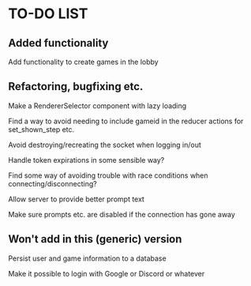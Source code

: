 TO-DO LIST
==========

Added functionality
-------------------

Add functionality to create games in the lobby

Refactoring, bugfixing etc.
---------------------------

Make a RendererSelector component with lazy loading

Find a way to avoid needing to include gameid in the reducer actions for set_shown_step etc.

Avoid destroying/recreating the socket when logging in/out

Handle token expirations in some sensible way?

Find some way of avoiding trouble with race conditions when connecting/disconnecting?

Allow server to provide better prompt text

Make sure prompts etc. are disabled if the connection has gone away


Won't add in this (generic) version
-----------------------------------

Persist user and game information to a database

Make it possible to login with Google or Discord or whatever

